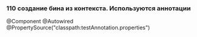 ### 110 создание бина из контекста. Используются аннотации
@Component  @Autowired   @PropertySource("classpath:testAnnotation.properties")